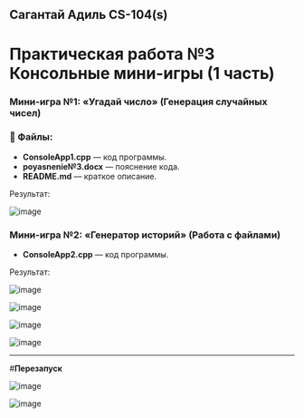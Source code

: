 ## Сагантай Адиль CS-104(s) 
# Практическая работа №3 Консольные мини-игры (1 часть)

### Мини-игра №1: «Угадай число» (Генерация случайных чисел)

### 📝 Файлы:
- **ConsoleApp1.cpp** — код программы.
- **poyasnenie№3.docx** — пояснение кода.
- **README.md** — краткое описание.

Результат:

![image](https://github.com/user-attachments/assets/21958971-71d3-46eb-bb1d-a1e4d12fcdc1)


### Мини-игра №2: «Генератор историй» (Работа с файлами)

- **ConsoleApp2.cpp** — код программы.

Результат: 

![image](https://github.com/user-attachments/assets/5c57c236-debe-4870-bfac-d864e6ef4f23)


![image](https://github.com/user-attachments/assets/5d213a59-960d-4986-bd4b-e3fb605b47b1)

![image](https://github.com/user-attachments/assets/be669ca3-6221-4807-a46d-665c14fd42f0)

![image](https://github.com/user-attachments/assets/5b6515ea-cb95-4531-84f7-a2c68c1c044c)
_______________________________________________________________________________________________________________________________________________________________________________________________________________________________________________________________________________
#**Перезапуск**

![image](https://github.com/user-attachments/assets/34f9151d-7585-42bf-9d05-5793c67bd088)

![image](https://github.com/user-attachments/assets/1b8ea82a-7270-41ba-a79f-73ce7886babf)







